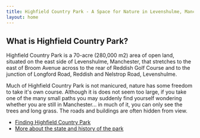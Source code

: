 ```yaml
---
title: Highfield Country Park - A Space for Nature in Levenshulme, Manchester
layout: home
---
```


<h2>What is Highfield Country Park?</h2>
<p>
  Highfield Country Park is a 70-acre (280,000 m2) area of open land, situated on the east side of Levenshulme, Manchester, that stretches to the east of Broom Avenue across to the rear of Reddish Golf Course and to the junction of Longford Road, Reddish and Nelstrop Road, Levenshulme.
</p>
<p>
  Much of Highfield Country Park is not manicured, nature has some freedom to take it's own course. Although it is does not seem too large, if you take one of the many small paths you may suddenly find yourself wondering whether you are still in Manchester... in much of it, you can only see the trees and long grass. The roads and buildings are often hidden from view.
<div class="eyebrow">
  <ul>
    <li><a href="map.html"> Finding Highfield Country Park</a></li>
    <li><a href="about.html"> More about the state and history of the park</a></li>
  </ul>
</div>
